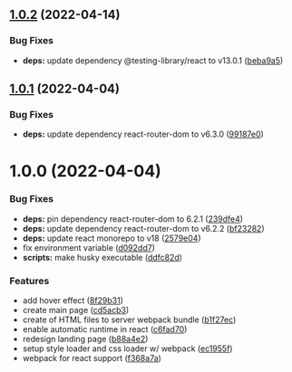 ## [1.0.2](https://github.com/fariasmateuss/webpack-setup-for-react/compare/v1.0.1...v1.0.2) (2022-04-14)


### Bug Fixes

* **deps:** update dependency @testing-library/react to v13.0.1 ([beba9a5](https://github.com/fariasmateuss/webpack-setup-for-react/commit/beba9a54567c7ceedcbecd5bd522ebd08c57f5f2))

## [1.0.1](https://github.com/fariasmateuss/webpack-setup-for-react/compare/v1.0.0...v1.0.1) (2022-04-04)


### Bug Fixes

* **deps:** update dependency react-router-dom to v6.3.0 ([99187e0](https://github.com/fariasmateuss/webpack-setup-for-react/commit/99187e08789f8c2e61833047698d155e463dfa65))

# 1.0.0 (2022-04-04)


### Bug Fixes

* **deps:** pin dependency react-router-dom to 6.2.1 ([239dfe4](https://github.com/fariasmateuss/webpack-setup-for-react/commit/239dfe47d6542a3fcd6e5567e60829575557d749))
* **deps:** update dependency react-router-dom to v6.2.2 ([bf23282](https://github.com/fariasmateuss/webpack-setup-for-react/commit/bf232821d1aa6a5d59d7edaf1e97359f652c1df0))
* **deps:** update react monorepo to v18 ([2579e04](https://github.com/fariasmateuss/webpack-setup-for-react/commit/2579e043cf453c1e79d3361c9086b83bc4538f5b))
* fix environment variable ([d092dd7](https://github.com/fariasmateuss/webpack-setup-for-react/commit/d092dd73ef28ee745a12ecad49edcaf49f8a3de9))
* **scripts:** make husky executable ([ddfc82d](https://github.com/fariasmateuss/webpack-setup-for-react/commit/ddfc82d915916846a79e8ae3659b927df1b668d6))


### Features

* add hover effect ([8f29b31](https://github.com/fariasmateuss/webpack-setup-for-react/commit/8f29b31e8669cdae751132b18bc6d4ec0a53c042))
* create main page ([cd5acb3](https://github.com/fariasmateuss/webpack-setup-for-react/commit/cd5acb3987b0aabe5c2a41f28fc4e71dae3c176c))
* create of HTML files to server webpack bundle ([b1f27ec](https://github.com/fariasmateuss/webpack-setup-for-react/commit/b1f27ec58a334e4f8bd7a6551f1a77293836070c))
* enable automatic runtime in react ([c6fad70](https://github.com/fariasmateuss/webpack-setup-for-react/commit/c6fad70b7954b2cbe0c5836c1d279dfdb243aa43))
* redesign landing page ([b88a4e2](https://github.com/fariasmateuss/webpack-setup-for-react/commit/b88a4e265c19b3f250efbddedf969db3d7025618))
* setup style loader and css loader w/ webpack ([ec1955f](https://github.com/fariasmateuss/webpack-setup-for-react/commit/ec1955fa3ba4e6ee6447a60b170da54ae4ba74cf))
* webpack for react support ([f368a7a](https://github.com/fariasmateuss/webpack-setup-for-react/commit/f368a7a9897eabfcf1db171f088cf62f5d91082b))
